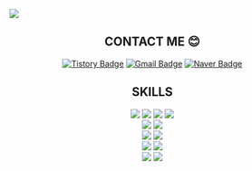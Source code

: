 <a href="https://github.com/seinShin"><img src="https://hits.seeyoufarm.com/api/count/incr/badge.svg?url=https://github.com/seinShin%2Fseondal&count_bg=%23000000&title_bg=%23000000&icon=github.svg&icon_color=%23E7E7E7&title=GitHub&edge_flat=false)"/></a>
<div align="center">

## CONTACT ME :blush:
[![Tistory Badge](https://img.shields.io/badge/Tech%20Blog-555263?style=flat&logoColor=white)](https://bboddorong.tistory.com/)
[![Gmail Badge](https://img.shields.io/badge/Gmail-d14836?style=flat-square&logo=Gmail&logoColor=white&link=mailto:tlstpdls13@gmail.com)](mailto:tlstpdls13@gmail.com)
[![Naver Badge](https://img.shields.io/badge/Naver-03C75A?style=flat-square&logo=Naver&logoColor=white&link=mailto:tpdls80@naver.com)](mailto:tpdls80@naver.com)

<!-- ## STATS
[![Solved.ac Profile](http://mazassumnida.wtf/api/v2/generate_badge?boj=tpdls80)](https://solved.ac/tpdls80/) -->
<!-- [![Top Langs](https://github-readme-stats.vercel.app/api/top-langs/?username=seinShin&layout=compact&show_icons=true&theme=tokyonight)](https://github.com/anuraghazra/github-readme-stats) -->
<!-- <img src="http://mazandi.herokuapp.com/api?handle=tpdls80&theme=warm"/> -->


## SKILLS 
<div align="center"> 
    <img src="https://img.shields.io/badge/java-007396?style=for-the-badge&logo=java&logoColor=white"> 
    <img src="https://img.shields.io/badge/python-3776AB?style=for-the-badge&logo=python&logoColor=white"> 
    <img src="https://img.shields.io/badge/javascript-F7DF1E?style=for-the-badge&logo=javascript&logoColor=black"> 
    <img src="https://img.shields.io/badge/jquery-0769AD?style=for-the-badge&logo=jquery&logoColor=white">
    <br>
    <img src="https://img.shields.io/badge/mysql-4479A1?style=for-the-badge&logo=mysql&logoColor=white"> 
    <img src="https://img.shields.io/badge/bootstrap-7952B3?style=for-the-badge&logo=bootstrap&logoColor=white">
    <br>
    <img src="https://img.shields.io/badge/spring-6DB33F?style=for-the-badge&logo=spring&logoColor=white"> 
    <img src="https://img.shields.io/badge/springboot-6DB33F?style=for-the-badge&logo=springboot&logoColor=white">
    <br>
    <img src="https://img.shields.io/badge/github-181717?style=for-the-badge&logo=github&logoColor=white">
    <img src="https://img.shields.io/badge/git-F05032?style=for-the-badge&logo=git&logoColor=white">
    <br>
    <img src="https://img.shields.io/badge/Eclipse%20IDE-2C2255.svg?&style=for-the-badge&logo=Eclipse%20IDE&logoColor=white">
    <img src="https://img.shields.io/badge/Visual%20Studio%20Code-007ACC.svg?&style=for-the-badge&logo=Visual%20Studio%20Code&logoColor=white">
</div>

</div>

<!--
**seinShin/seinShin** is a ✨ _special_ ✨ repository because its `README.md` (this file) appears on your GitHub profile.

Here are some ideas to get you started:

- 🔭 I’m currently working on ...
- 🌱 I’m currently learning ...
- 👯 I’m looking to collaborate on ...
- 🤔 I’m looking for help with ...
- 💬 Ask me about ...
- 📫 How to reach me: ...
- 😄 Pronouns: ...
- ⚡ Fun fact: ...
-->
  
